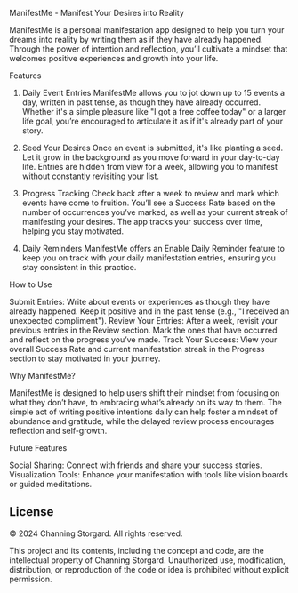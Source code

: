 ManifestMe - Manifest Your Desires into Reality

ManifestMe is a personal manifestation app designed to help you turn your dreams into reality by writing them as if they have already happened. Through the power of intention and reflection, you’ll cultivate a mindset that welcomes positive experiences and growth into your life.

Features

1. Daily Event Entries
ManifestMe allows you to jot down up to 15 events a day, written in past tense, as though they have already occurred. Whether it's a simple pleasure like "I got a free coffee today" or a larger life goal, you’re encouraged to articulate it as if it's already part of your story.

2. Seed Your Desires
Once an event is submitted, it's like planting a seed. Let it grow in the background as you move forward in your day-to-day life. Entries are hidden from view for a week, allowing you to manifest without constantly revisiting your list.

3. Progress Tracking
Check back after a week to review and mark which events have come to fruition. You’ll see a Success Rate based on the number of occurrences you’ve marked, as well as your current streak of manifesting your desires. The app tracks your success over time, helping you stay motivated.

4. Daily Reminders
ManifestMe offers an Enable Daily Reminder feature to keep you on track with your daily manifestation entries, ensuring you stay consistent in this practice.

How to Use

Submit Entries: Write about events or experiences as though they have already happened. Keep it positive and in the past tense (e.g., "I received an unexpected compliment").
Review Your Entries: After a week, revisit your previous entries in the Review section. Mark the ones that have occurred and reflect on the progress you’ve made.
Track Your Success: View your overall Success Rate and current manifestation streak in the Progress section to stay motivated in your journey.

Why ManifestMe?

ManifestMe is designed to help users shift their mindset from focusing on what they don’t have, to embracing what’s already on its way to them. The simple act of writing positive intentions daily can help foster a mindset of abundance and gratitude, while the delayed review process encourages reflection and self-growth.

Future Features

Social Sharing: Connect with friends and share your success stories.
Visualization Tools: Enhance your manifestation with tools like vision boards or guided meditations.


## License

© 2024 Channing Storgard. All rights reserved.

This project and its contents, including the concept and code, are the intellectual property of Channing Storgard. Unauthorized use, modification, distribution, or reproduction of the code or idea is prohibited without explicit permission.
